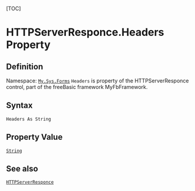[TOC]
# HTTPServerResponce.Headers Property

## Definition
Namespace: [`My.Sys.Forms`](My.Sys.Forms.md)
`Headers` is property of the HTTPServerResponce control, part of the freeBasic framework MyFbFramework.
## Syntax
```freeBasic
Headers As String
```
## Property Value
[`String`]("https://www.freebasic.net/wiki/KeyPgString")
## See also
[`HTTPServerResponce`](HTTPServerResponce.md)
